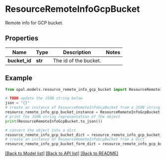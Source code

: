 # ResourceRemoteInfoGcpBucket

Remote info for GCP bucket.

## Properties

Name | Type | Description | Notes
------------ | ------------- | ------------- | -------------
**bucket_id** | **str** | The id of the bucket. | 

## Example

```python
from opal.models.resource_remote_info_gcp_bucket import ResourceRemoteInfoGcpBucket

# TODO update the JSON string below
json = "{}"
# create an instance of ResourceRemoteInfoGcpBucket from a JSON string
resource_remote_info_gcp_bucket_instance = ResourceRemoteInfoGcpBucket.from_json(json)
# print the JSON string representation of the object
print(ResourceRemoteInfoGcpBucket.to_json())

# convert the object into a dict
resource_remote_info_gcp_bucket_dict = resource_remote_info_gcp_bucket_instance.to_dict()
# create an instance of ResourceRemoteInfoGcpBucket from a dict
resource_remote_info_gcp_bucket_form_dict = resource_remote_info_gcp_bucket.from_dict(resource_remote_info_gcp_bucket_dict)
```
[[Back to Model list]](../README.md#documentation-for-models) [[Back to API list]](../README.md#documentation-for-api-endpoints) [[Back to README]](../README.md)


